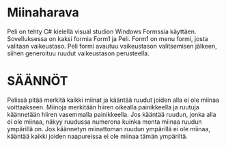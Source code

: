 # Miinaharava
Peli on tehty C# kielellä visual studion Windows Formssia käyttäen.
Sovelluksessa on kaksi formia Form1 ja Peli. Form1 on menu formi, josta valitaan vaikeustaso. Peli formi avautuu vaikeustason valitsemisen jälkeen, siihen generoituu ruudut vaikeustason perusteella.

# SÄÄNNÖT
Pelissä pitää merkitä kaikki miinat ja kääntää ruudut joiden alla ei ole miinaa voittaakseen. 
Miinoja merkitään hiiren oikealla painikkeella ja ruutuja käännetään hiiren vasemmalla painikkeella.
Jos kääntää ruudun, jonka alla ei ole miinaa, näkyy ruudussa numerona kuinka monta miinaa ruudun ympärillä on. 
Jos käännetyn miinattoman ruudun ympärillä ei ole miinaa, kääntää kaikki joiden naapureissa ei ole miinaa tämän ympäriltä.
